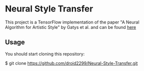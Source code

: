 # Neural Style Transfer

This project is a TensorFlow implementation of the paper "A Neural Algorithm for Artistic Style" by Gatys et al. and can be found [here](https://arxiv.org/abs/1508.06576)

## Usage

You should start cloning this repository:

 $ git clone https://github.com/droid2299/Neural-Style-Transfer.git
 
 
